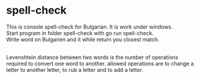 # spell-check
This is console spell-check for Bulgarian. It is work under windows.<br>
Start program in folder spell-check with go run spell-check.<br>
Write word on Bulgarien and it while return you closest match.<br><br>

Levenshtein distance between two words is the number of operations required to convert one word to another. allowed operations are to change a letter to another letter, to rub a letter and to add a letter.<br>

